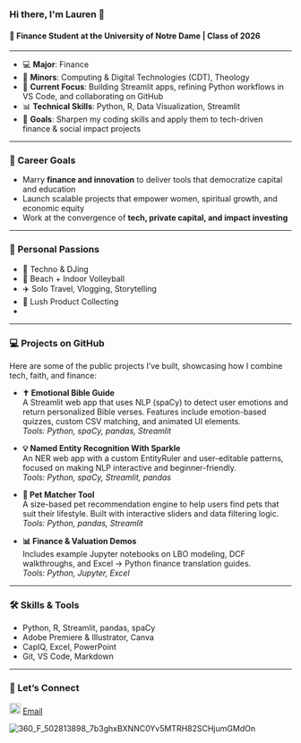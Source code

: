 ### Hi there, I'm Lauren 👋

#### 📍 Finance Student at the University of Notre Dame | Class of 2026

---

- 💻 **Major**: Finance  
- 🔧 **Minors**: Computing & Digital Technologies (CDT), Theology  
- 🧠 **Current Focus**: Building Streamlit apps, refining Python workflows in VS Code, and collaborating on GitHub  
- 📊 **Technical Skills**: Python, R, Data Visualization, Streamlit  
- 🎯 **Goals**: Sharpen my coding skills and apply them to tech-driven finance & social impact projects  

---

### 🎯 Career Goals
- Marry **finance and innovation** to deliver tools that democratize capital and education  
- Launch scalable projects that empower women, spiritual growth, and economic equity  
- Work at the convergence of **tech, private capital, and impact investing**

---

### 💫 Personal Passions
- 💃 Techno & DJing  
- 🏐 Beach + Indoor Volleyball  
- ✈️ Solo Travel, Vlogging, Storytelling  
- 🍃 Lush Product Collecting
- 
---

### 💻 Projects on GitHub
Here are some of the public projects I’ve built, showcasing how I combine tech, faith, and finance:

- **✝️ Emotional Bible Guide**  
  A Streamlit web app that uses NLP (spaCy) to detect user emotions and return personalized Bible verses. Features include emotion-based quizzes, custom CSV matching, and animated UI elements.  
  _Tools: Python, spaCy, pandas, Streamlit_

- **💡 Named Entity Recognition With Sparkle**  
  An NER web app with a custom EntityRuler and user-editable patterns, focused on making NLP interactive and beginner-friendly.  
  _Tools: Python, spaCy, Streamlit, pandas_

- **🐾 Pet Matcher Tool**  
  A size-based pet recommendation engine to help users find pets that suit their lifestyle. Built with interactive sliders and data filtering logic.  
  _Tools: Python, pandas, Streamlit_

- **📊 Finance & Valuation Demos**  
  Includes example Jupyter notebooks on LBO modeling, DCF walkthroughs, and Excel → Python finance translation guides.  
  _Tools: Python, Jupyter, Excel_

---

### 🛠️ Skills & Tools
- Python, R, Streamlit, pandas, spaCy  
- Adobe Premiere & Illustrator, Canva  
- CapIQ, Excel, PowerPoint  
- Git, VS Code, Markdown  

 ---

### 🤝 Let’s Connect  

[<img src="https://cdn.jsdelivr.net/npm/simple-icons@v3/icons/linkedin.svg" width="20px" alt="LinkedIn" />](https://www.linkedin.com/in/lauren-riffe)
[Email](mailto:lriffe@nd.edu)

![360\_F\_502813898\_7b3ghxBXNNC0Yv5MTRH82SCHjumGMdOn](https://github.com/user-attachments/assets/1fedc553-8436-467d-93e3-2f9cdf5728bd)
